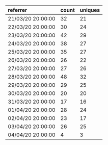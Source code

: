 | referrer          | count | uniques |
| :---------------- | :---- | :------ |
| 21/03/20 20:00:00 | 32    | 21      |
| 22/03/20 20:00:00 | 30    | 24      |
| 23/03/20 20:00:00 | 42    | 29      |
| 24/03/20 20:00:00 | 38    | 27      |
| 25/03/20 20:00:00 | 35    | 27      |
| 26/03/20 20:00:00 | 26    | 22      |
| 27/03/20 20:00:00 | 27    | 26      |
| 28/03/20 20:00:00 | 48    | 32      |
| 29/03/20 20:00:00 | 29    | 25      |
| 30/03/20 20:00:00 | 20    | 20      |
| 31/03/20 20:00:00 | 17    | 16      |
| 01/04/20 20:00:00 | 28    | 24      |
| 02/04/20 20:00:00 | 23    | 17      |
| 03/04/20 20:00:00 | 26    | 25      |
| 04/04/20 20:00:00 | 4     | 3       |